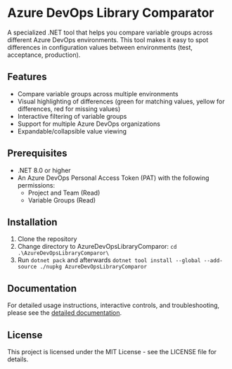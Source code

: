 # Azure DevOps Library Comparator

A specialized .NET tool that helps you compare variable groups across different Azure DevOps environments. This tool makes it easy to spot differences in configuration values between environments (test, acceptance, production).


## Features

- Compare variable groups across multiple environments
- Visual highlighting of differences (green for matching values, yellow for differences, red for missing values)
- Interactive filtering of variable groups
- Support for multiple Azure DevOps organizations
- Expandable/collapsible value viewing

## Prerequisites

- .NET 8.0 or higher
- An Azure DevOps Personal Access Token (PAT) with the following permissions:
  - Project and Team (Read)
  - Variable Groups (Read)

## Installation

1. Clone the repository
2. Change directory to AzureDevOpsLibraryComparor: `cd .\AzureDevOpsLibraryComparor\`
3. Run `dotnet pack` and afterwards `dotnet tool install --global --add-source ./nupkg AzureDevOpsLibraryComparor`

## Documentation

For detailed usage instructions, interactive controls, and troubleshooting, please see the [detailed documentation](./AzureDevopsPipelineLibraryCompare/README.md).

## License

This project is licensed under the MIT License - see the LICENSE file for details.


